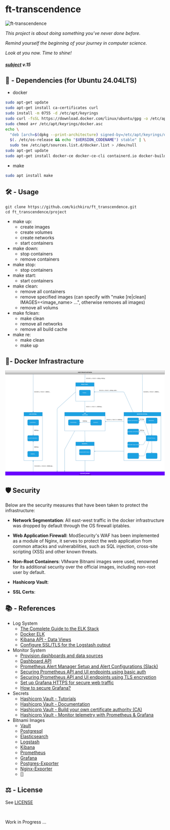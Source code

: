 # ft-transcendence

![ft-transcendence](https://github.com/kichkiro/42_cursus/blob/assets/banner_ft-transcendence.jpg?raw=true)

<i>
  <p>
    This project is about doing something you’ve never done before.
  </p>
  <p>
    Remind yourself the beginning of your journey in computer science.
  </p>
  <p>
    Look at you now. Time to shine!
  </p>
</i>

#### <i>[subject](_subject/en.subject.pdf) v.15</i>

## 📌 -  Dependencies (for Ubuntu 24.04LTS)

- docker
``` sh
sudo apt-get update
sudo apt-get install ca-certificates curl
sudo install -m 0755 -d /etc/apt/keyrings
sudo curl -fsSL https://download.docker.com/linux/ubuntu/gpg -o /etc/apt/keyrings/docker.asc
sudo chmod a+r /etc/apt/keyrings/docker.asc
echo \
  "deb [arch=$(dpkg --print-architecture) signed-by=/etc/apt/keyrings/docker.asc] https://download.docker.com/linux/ubuntu \
  $(. /etc/os-release && echo "$VERSION_CODENAME") stable" | \
  sudo tee /etc/apt/sources.list.d/docker.list > /dev/null
sudo apt-get update
sudo apt-get install docker-ce docker-ce-cli containerd.io docker-buildx-plugin docker-compose-plugin
```

- make
``` sh
sudo apt install make
```

## 🛠️ - Usage
```
git clone https://github.com/kichkiro/ft_transcendence.git
cd ft_transcendence/project
```
- make up:
  - create images
  - create volumes
  - create networks 
  - start containers
- make down: 
  - stop containers
  - remove containers
- make stop: 
  - stop containers
- make start: 
  - start containers
- make clean:
  - remove all containers
  - remove specified images (can specify with "make [re|clean] IMAGES=<image_name> ...", otherwise removes all images)
  - remove all volums
- make fclean:
  - make clean
  - remove all networks
  - remove all build cache
- make re:
  - make clean
  - make up

## 🐋- Docker Infrastracture

<!-- add the following code to topology.svg for white background 
  <rect width="100%" height="100%" fill="white"/> -->

<img src="_notebook/topology.svg" alt="topology" />

## 🛡️ Security

Below are the security measures that have been taken to protect the infrastructure:

- __Network Segmentation__: All east-west traffic in the docker infrastructure was dropped by default through the OS firewall iptables.

- __Web Application Firewall__: ModSecurity's WAF has been implemented as a module of Nginx, it serves to protect the web application from common attacks and vulnerabilities, such as SQL injection, cross-site scripting (XSS) and other known threats.

- __Non-Root Containers__: VMware Bitnami images were used, renowned for its additional security over the official images, including non-root user by default. 

- __Hashicorp Vault__:

- __SSL Certs__:

## 📚 - References
- Log System
  - [The Complete Guide to the ELK Stack](https://logz.io/learn/complete-guide-elk-stack/#what-elk-stack)
  - [Docker ELK](https://github.com/deviantony/docker-elk)
  - [Kibana API - Data Views](https://www.elastic.co/docs/api/doc/kibana/v8/operation/operation-getalldataviewsdefault)
  - [Configure SSL/TLS for the Logstash output](https://www.elastic.co/guide/en/fleet/current/secure-logstash-connections.html)
- Monitor System
  - [Provision dashboards and data sources](https://grafana.com/tutorials/provision-dashboards-and-data-sources/)
  - [Dashboard API](https://grafana.com/docs/grafana/latest/developers/http_api/dashboard/)
  - [Prometheus Alert Manager Setup and Alert Configurations (Slack)](https://medium.com/@krishabh080/prometheus-alert-manager-setup-and-alert-configurations-slack-800f6bb5111e)
  - [Securing Prometheus API and UI endpoints using basic auth](https://prometheus.io/docs/guides/basic-auth/)
  - [Securing Prometheus API and UI endpoints using TLS encryption](https://prometheus.io/docs/guides/tls-encryption/)
  - [Set up Grafana HTTPS for secure web traffic](https://grafana.com/docs/grafana/latest/setup-grafana/set-up-https/)
  - [How to secure Grafana?](https://www.squadcast.com/questions/how-to-secure-grafana)
- Secrets
  - [Hashicorp Vault - Tutorials](https://developer.hashicorp.com/vault/tutorials)
  - [Hashicorp Vault - Documentation](https://developer.hashicorp.com/vault/docs)
  - [Hashicorp Vault - Build your own certificate authority (CA)](https://developer.hashicorp.com/vault/tutorials/secrets-management/pki-engine)
  - [Hashicorp Vault - Monitor telemetry with Prometheus & Grafana](https://developer.hashicorp.com/vault/tutorials/archive/monitor-telemetry-grafana-prometheus)
- Bitnami Images
  - [Vault](https://github.com/bitnami/containers/tree/main/bitnami/vault)
  - [Postgresql](https://github.com/bitnami/containers/tree/main/bitnami/postgresql)
  - [Elasticsearch](https://github.com/bitnami/containers/tree/main/bitnami/elasticsearch)
  - [Logstash](https://github.com/bitnami/containers/tree/main/bitnami/logstash)
  - [Kibana](https://github.com/bitnami/containers/tree/main/bitnami/kibana)
  - [Prometheus](https://github.com/bitnami/containers/tree/main/bitnami/prometheus)
  - [Grafana](https://github.com/bitnami/containers/tree/main/bitnami/grafana)
  - [Postgres-Exporter](https://github.com/bitnami/containers/tree/main/bitnami/postgres-exporter)
  - [Nginx-Exporter](https://github.com/bitnami/containers/tree/main/bitnami/nginx-exporter)
  - []

## ⚖️ - License
See [LICENSE](https://github.com/kichkiro/webserv/blob/main/LICENSE)

<br>

Work in Progress ...
